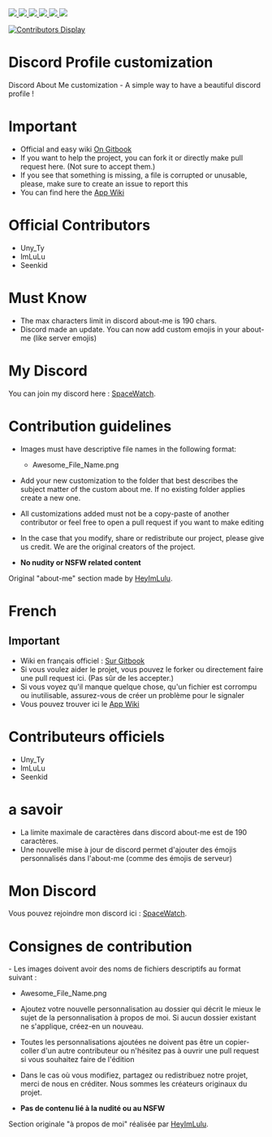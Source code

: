 <a href="https://github.com/SeenKid/discord-profile-customization"> 
  <img src="https://img.shields.io/github/downloads/SeenKid/discord-profile-customization/total?color=blue&style=flat-square">
  </img>
</a>
<a href="https://github.com/SeenKid/discord-profile-customization"> 
  <img src="https://img.shields.io/github/languages/code-size/Seenkid/discord-profile-customization?style=flat-square">
  </img>
</a>
<a href="https://github.com/SeenKid/discord-profile-customization"> 
  <img src="https://img.shields.io/github/stars/Seenkid/discord-profile-customization?style=flat-square">
  </img>
</a>
<a href="https://github.com/SeenKid/discord-profile-customization"> 
  <img src="https://img.shields.io/github/forks/Seenkid/discord-profile-customization?style=flat-square">
  </img>
</a>
<a href="https://github.com/SeenKid/discord-profile-customization"> 
  <img src="https://img.shields.io/github/commit-activity/m/Seenkid/discord-profile-customization?style=flat-square">
  </img>
</a>
<img src="https://visitor-badge.glitch.me/badge?page_id=SeenKid.discord-profile-customisation" />

[![Contributors Display](https://badges.pufler.dev/contributors/SeenKid/discord-profile-customization?size=50&padding=5&bots=true)](https://github.com/SeenKid/discord-profile-customization)

# Discord Profile customization
Discord About Me customization - A simple way to have a beautiful discord profile !

# Important
- Official and easy wiki [On Gitbook](https://ac-1010.gitbook.io/discord-profile-customization/)
- If you want to help the project, you can fork it or directly make pull request here. (Not sure to accept them.)
- If you see that something is missing, a file is corrupted or unusable, please, make sure to create an issue to report this
- You can find here the [App Wiki](https://github.com/SeenKid/discord-profile-customization/wiki)

# Official Contributors
- Uny_Ty
- ImLuLu
- Seenkid

# Must Know 
- The max characters limit in discord about-me is 190 chars.
- Discord made an update. You can now add custom emojis in your about-me (like server emojis)

# My Discord
You can join my discord here : [SpaceWatch](https://discord.gg/YH8Qbjr2sJ).

# Contribution guidelines

- Images must have descriptive file names in the following format:
  - Awesome_File_Name.png

- Add your new customization to the folder that best describes the subject matter of the custom about me. If no existing folder applies create a new one.

- All customizations added must not be a copy-paste of another contributor or feel free to open a pull request if you want to make editing
- In the case that you modify, share or redistribute our project, please give us credit. We are the original creators of the project.

- **No nudity or NSFW related content**


Original "about-me" section made by [HeyImLulu](https://github.com/Heyimlulu/). 

# French

## Important
- Wiki en français officiel : [Sur Gitbook](https://ac-1010.gitbook.io/discord-profile-customization/)
- Si vous voulez aider le projet, vous pouvez le forker ou directement faire une pull request ici. (Pas sûr de les accepter.)
- Si vous voyez qu'il manque quelque chose, qu'un fichier est corrompu ou inutilisable, assurez-vous de créer un problème pour le signaler
- Vous pouvez trouver ici le [App Wiki](https://github.com/SeenKid/discord-profile-customization/wiki)

# Contributeurs officiels
- Uny_Ty
- ImLuLu
- Seenkid

# a savoir
- La limite maximale de caractères dans discord about-me est de 190 caractères.
- Une nouvelle mise à jour de discord permet d'ajouter des émojis personnalisés dans l'about-me (comme des émojis de serveur)

# Mon Discord
Vous pouvez rejoindre mon discord ici : [SpaceWatch](https://discord.gg/YH8Qbjr2sJ).

# Consignes de contribution
- Les images doivent avoir des noms de fichiers descriptifs au format suivant :
  - Awesome_File_Name.png

- Ajoutez votre nouvelle personnalisation au dossier qui décrit le mieux le sujet de la personnalisation à propos de moi. Si aucun dossier existant ne s'applique, créez-en un nouveau.

- Toutes les personnalisations ajoutées ne doivent pas être un copier-coller d'un autre contributeur ou n'hésitez pas à ouvrir une pull request si vous souhaitez faire de l'édition
- Dans le cas où vous modifiez, partagez ou redistribuez notre projet, merci de nous en créditer. Nous sommes les créateurs originaux du projet.

- **Pas de contenu lié à la nudité ou au NSFW**


Section originale "à propos de moi" réalisée par [HeyImLulu](https://github.com/Heyimlulu/).
